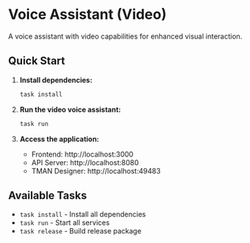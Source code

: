 # Voice Assistant (Video)

A voice assistant with video capabilities for enhanced visual interaction.

## Quick Start

1. **Install dependencies:**
   ```bash
   task install
   ```

2. **Run the video voice assistant:**
   ```bash
   task run
   ```

3. **Access the application:**
   - Frontend: http://localhost:3000
   - API Server: http://localhost:8080
   - TMAN Designer: http://localhost:49483

## Available Tasks

- `task install` - Install all dependencies
- `task run` - Start all services
- `task release` - Build release package
